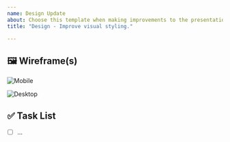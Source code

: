 ```yaml
---
name: Design Update
about: Choose this template when making improvements to the presentation of the application, but not adding any new functionality.
title: "Design - Improve visual styling."

---
```


## 🖼️ Wireframe(s)

![Mobile](https://dummyimage.com/270x480/000/ffffff?text=Mobile+9:16)

![Desktop](https://dummyimage.com/640x360/000/ffffff?text=Desktop+16:9)

## ✅ Task List

- [ ] ...
